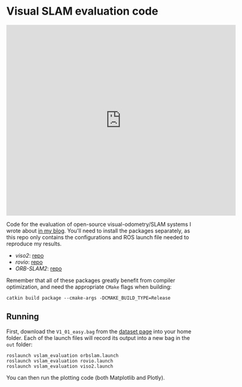 # Visual SLAM evaluation code

<iframe width="600" height="500" frameborder="0" scrolling="no" src="https://plot.ly/~nikoperugia/35.embed"></iframe>

Code for the evaluation of open-source visual-odometry/SLAM systems I wrote about [in my blog](http://nicolovaligi.com/open-source-visual-slam-evaluation.html). You'll need to install the packages separately, as this repo only contains the configurations and ROS launch file needed to reproduce my results.

- *viso2*: [repo](https://github.com/srv/viso2)
- *rovio*: [repo](https://github.com/ethz-asl/rovio)
- *ORB-SLAM2*: [repo](https://github.com/raulmur/ORB_SLAM2)

Remember that all of these packages greatly benefit from compiler optimization, and need the appropriate `CMake` flags when building:

```
catkin build package --cmake-args -DCMAKE_BUILD_TYPE=Release
```

## Running

First, download the `V1_01_easy.bag` from the [dataset page](http://projects.asl.ethz.ch/datasets/doku.php?id=kmavvisualinertialdatasets) into your home folder. Each of the launch files will record its output into a new bag in the `out` folder:

```
roslaunch vslam_evaluation orbslam.launch
roslaunch vslam_evaluation rovio.launch
roslaunch vslam_evaluation viso2.launch
```

You can then run the plotting code (both Matplotlib and Plotly).
